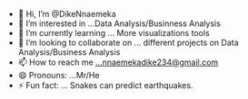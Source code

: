 - 👋 Hi, I’m @DikeNnaemeka
- 👀 I’m interested in ...Data Analysis/Businness Analysis
- 🌱 I’m currently learning ... More visualizations tools
- 💞️ I’m looking to collaborate on ... different projects on Data Analysis/Business Analysis
- 📫 How to reach me ...nnaemekadike234@gmail.com
- 😄 Pronouns: ...Mr/He
- ⚡ Fun fact: ... Snakes can predict earthquakes.

<!---
DikeNnaemeka/DikeNnaemeka is a ✨ special ✨ repository because its `README.md` (this file) appears on your GitHub profile.
You can click the Preview link to take a look at your changes.
--->

